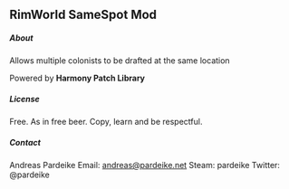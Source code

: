## RimWorld SameSpot Mod 

##### About

Allows multiple colonists to be drafted at the same location

Powered by **Harmony Patch Library**

##### License

Free. As in free beer. Copy, learn and be respectful.

##### Contact

Andreas Pardeike
Email: andreas@pardeike.net
Steam: pardeike
Twitter: @pardeike
